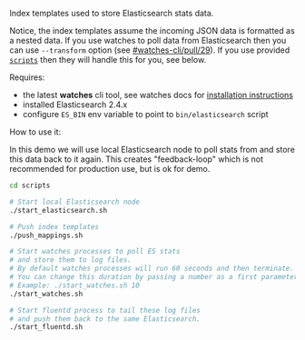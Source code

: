 Index templates used to store Elasticsearch stats data.

Notice, the index templates assume the incoming JSON data is formatted as a nested data. If you use watches to poll data
from Elasticsearch then you can use `--transform` option (see [#watches-cli/pull/29](https://github.com/ViaQ/watches-cli/pull/29)).
If you use provided [`scripts`](lukas-vlcek/watches_mapping/tree/master/scripts) then they will handle this for you, see below. 

Requires:

- the latest **watches** cli tool, see watches docs for [installation instructions](https://github.com/ViaQ/watches-cli#install)
- installed Elasticsearch 2.4.x
- configure `ES_BIN` env variable to point to `bin/elasticsearch` script 

How to use it:

In this demo we will use local Elasticsearch node to poll stats from and store this data back to it again.
This creates "feedback-loop" which is not recommended for production use, but is ok for demo. 

````bash
cd scripts

# Start local Elasticsearch node
./start_elasticsearch.sh

# Push index templates
./push_mappings.sh

# Start watches processes to poll ES stats
# and store them to log files.
# By default watches processes will run 60 seconds and then terminate.
# You can change this duration by passing a number as a first parameter to this script.
# Example: ./start_watches.sh 10
./start_watches.sh

# Start fluentd process to tail these log files
# and push them back to the same Elasticsearch.
./start_fluentd.sh
````